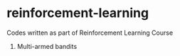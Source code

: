 # reinforcement-learning
Codes written as part of Reinforcement Learning Course

1. Multi-armed bandits
